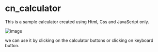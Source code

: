 # cn_calculator
This is a sample calculator created using Html, Css and JavaScript only.

![image](https://user-images.githubusercontent.com/63789702/190874805-97ebd58b-c0d2-405c-8a3b-e9723ef45e26.png)


we can use it by clicking on the calculator buttons or clicking on keyboard button.
